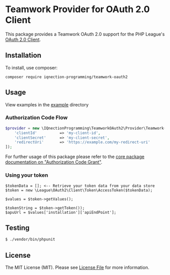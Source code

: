 # Teamwork Provider for OAuth 2.0 Client

This package provides a Teamwork OAuth 2.0 support for the PHP League's [OAuth 2.0 Client](https://github.com/thephpleague/oauth2-client).

## Installation

To install, use composer:

```
composer require iqnection-programming/teamwork-oauth2
```

## Usage
View examples in the [example](https://github.com/iqnection-programming/teamwork-oauth2/tree/master/example) directory

### Authorization Code Flow

```php
$provider = new \IQnectionProgramming\TeamworkOAuth2\Provider\Teamwork([
	'clientId'          => 'my-client-id',
	'clientSecret'      => 'my-client-secret',
	'redirectUri'       => 'https://example.com/my-redirect-uri'
]);
```
For further usage of this package please refer to the [core package documentation on "Authorization Code Grant"](https://github.com/thephpleague/oauth2-client#usage).

### Using your token
```
$tokenData = []; <-- Retrieve your token data from your data store
$token = new \League\OAuth2\Client\Token\AccessToken($tokenData);

$values = $token->getValues();

$tokenString = $token->getToken());
$apuUrl = $values['installation']['apiEndPoint'];
```

## Testing

``` bash
$ ./vendor/bin/phpunit
```

## License

The MIT License (MIT). Please see [License File](https://github.com/iqnection-programming/teamwork-oauth2/blob/master/LICENSE.md) for more information.
